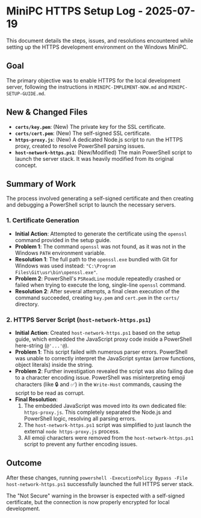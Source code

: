 # MiniPC HTTPS Setup Log - 2025-07-19

This document details the steps, issues, and resolutions encountered while setting up the HTTPS development environment on the Windows MiniPC.

## Goal

The primary objective was to enable HTTPS for the local development server, following the instructions in `MINIPC-IMPLEMENT-NOW.md` and `MINIPC-SETUP-GUIDE.md`.

## New & Changed Files

*   **`certs/key.pem`**: (New) The private key for the SSL certificate.
*   **`certs/cert.pem`**: (New) The self-signed SSL certificate.
*   **`https-proxy.js`**: (New) A dedicated Node.js script to run the HTTPS proxy, created to resolve PowerShell parsing issues.
*   **`host-network-https.ps1`**: (New/Modified) The main PowerShell script to launch the server stack. It was heavily modified from its original concept.

## Summary of Work

The process involved generating a self-signed certificate and then creating and debugging a PowerShell script to launch the necessary servers.

### 1. Certificate Generation

*   **Initial Action**: Attempted to generate the certificate using the `openssl` command provided in the setup guide.
*   **Problem 1**: The command `openssl` was not found, as it was not in the Windows `PATH` environment variable.
*   **Resolution 1**: The full path to the `openssl.exe` bundled with Git for Windows was used instead: `"C:\Program Files\Git\usr\bin\openssl.exe"`.
*   **Problem 2**: PowerShell's `PSReadLine` module repeatedly crashed or failed when trying to execute the long, single-line `openssl` command.
*   **Resolution 2**: After several attempts, a final clean execution of the command succeeded, creating `key.pem` and `cert.pem` in the `certs/` directory.

### 2. HTTPS Server Script (`host-network-https.ps1`)

*   **Initial Action**: Created `host-network-https.ps1` based on the setup guide, which embedded the JavaScript proxy code inside a PowerShell here-string (`@'...'@`).
*   **Problem 1**: This script failed with numerous parser errors. PowerShell was unable to correctly interpret the JavaScript syntax (arrow functions, object literals) inside the string.
*   **Problem 2**: Further investigation revealed the script was also failing due to a character encoding issue. PowerShell was misinterpreting emoji characters (like 🔒 and ✅) in the `Write-Host` commands, causing the script to be read as corrupt.
*   **Final Resolution**:
    1.  The embedded JavaScript was moved into its own dedicated file: `https-proxy.js`. This completely separated the Node.js and PowerShell logic, resolving all parsing errors.
    2.  The `host-network-https.ps1` script was simplified to just launch the external `node https-proxy.js` process.
    3.  All emoji characters were removed from the `host-network-https.ps1` script to prevent any further encoding issues.

## Outcome

After these changes, running `powershell -ExecutionPolicy Bypass -File host-network-https.ps1` successfully launched the full HTTPS server stack.

The "Not Secure" warning in the browser is expected with a self-signed certificate, but the connection is now properly encrypted for local development. 